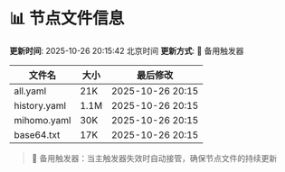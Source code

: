 # 📊 节点文件信息

**更新时间**: 2025-10-26 20:15:42 北京时间
**更新方式**: 🔄 备用触发器

| 文件名 | 大小 | 最后修改 |
|--------|------|----------|
| all.yaml | 21K | 2025-10-26 20:15 |
| history.yaml | 1.1M | 2025-10-26 20:15 |
| mihomo.yaml | 30K | 2025-10-26 20:15 |
| base64.txt | 17K | 2025-10-26 20:15 |

> 🔄 备用触发器：当主触发器失效时自动接管，确保节点文件的持续更新
